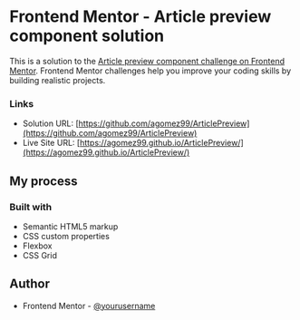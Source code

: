 # Frontend Mentor - Article preview component solution

This is a solution to the [Article preview component challenge on Frontend Mentor](https://www.frontendmentor.io/challenges/article-preview-component-dYBN_pYFT). Frontend Mentor challenges help you improve your coding skills by building realistic projects. 


### Links

- Solution URL: [https://github.com/agomez99/ArticlePreview](https://github.com/agomez99/ArticlePreview)
- Live Site URL: [https://agomez99.github.io/ArticlePreview/](https://agomez99.github.io/ArticlePreview/)
## My process

### Built with

- Semantic HTML5 markup
- CSS custom properties
- Flexbox
- CSS Grid

## Author
- Frontend Mentor - [@yourusername](https://www.frontendmentor.io/profile/yourusername)



